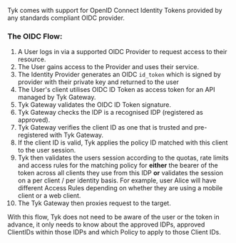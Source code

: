 Tyk comes with support for OpenID Connect Identity Tokens provided by any standards compliant OIDC provider.

### The OIDC Flow:

1.  A User logs in via a supported OIDC Provider to request access to their resource.
2.  The User gains access to the Provider and uses their service.
3.  The Identity Provider generates an OIDC `id_token` which is signed by provider with their private key and returned to the user
4.  The User's client utilises OIDC ID Token as access token for an API managed by Tyk Gateway.
5.  Tyk Gateway validates the OIDC ID Token signature.
6.  Tyk Gateway checks the IDP is a recognised IDP (registered as approved).
7.  Tyk Gateway verifies the client ID as one that is trusted and pre-registered with Tyk Gateway.
8.  If the client ID is valid, Tyk applies the policy ID matched with this client to the user session.
9.  Tyk then validates the users session according to the quotas, rate limits and access rules for the matching policy for **either** the bearer of the token across all clients they use from this IDP **or** validates the session on a per client / per identity basis. For example, user Alice will have different Access Rules depending on whether they are using a mobile client or a web client.
10.  The Tyk Gateway then proxies request to the target.

With this flow, Tyk does not need to be aware of the user or the token in advance, it only needs to know about the approved IDPs, approved ClientIDs within those IDPs and which Policy to apply to those Client IDs.
